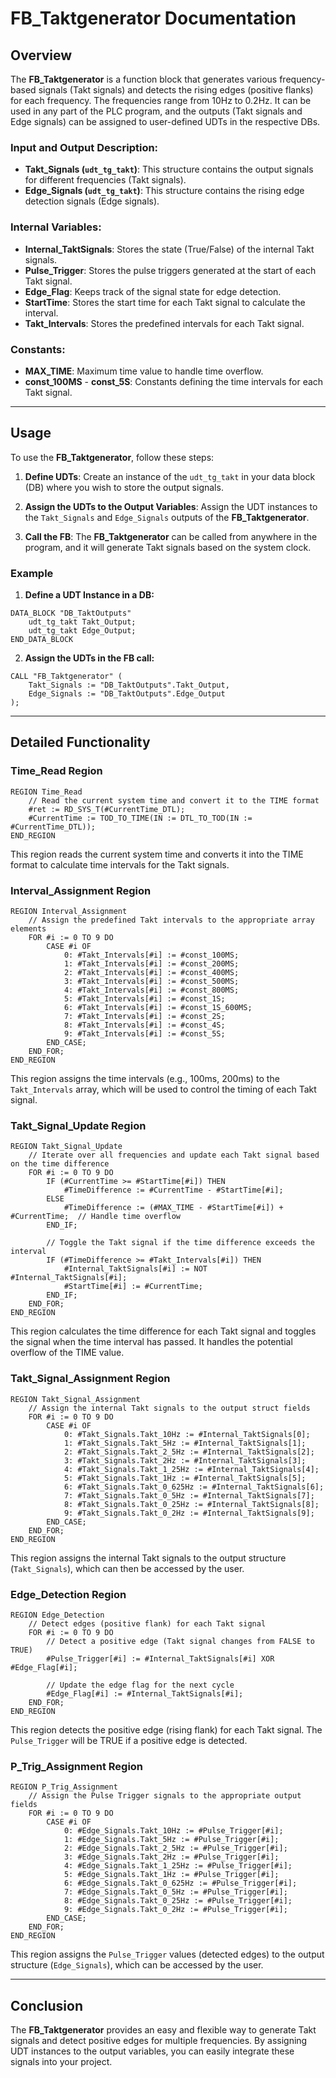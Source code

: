 # FB_Taktgenerator Documentation

## Overview

The **FB_Taktgenerator** is a function block that generates various frequency-based signals (Takt signals) and detects the rising edges (positive flanks) for each frequency. The frequencies range from 10Hz to 0.2Hz. It can be used in any part of the PLC program, and the outputs (Takt signals and Edge signals) can be assigned to user-defined UDTs in the respective DBs.

### Input and Output Description:

- **Takt_Signals (`udt_tg_takt`)**: This structure contains the output signals for different frequencies (Takt signals).
- **Edge_Signals (`udt_tg_takt`)**: This structure contains the rising edge detection signals (Edge signals).

### Internal Variables:

- **Internal_TaktSignals**: Stores the state (True/False) of the internal Takt signals.
- **Pulse_Trigger**: Stores the pulse triggers generated at the start of each Takt signal.
- **Edge_Flag**: Keeps track of the signal state for edge detection.
- **StartTime**: Stores the start time for each Takt signal to calculate the interval.
- **Takt_Intervals**: Stores the predefined intervals for each Takt signal.

### Constants:

- **MAX_TIME**: Maximum time value to handle time overflow.
- **const_100MS** - **const_5S**: Constants defining the time intervals for each Takt signal.

---

## Usage

To use the **FB_Taktgenerator**, follow these steps:

1. **Define UDTs**: Create an instance of the `udt_tg_takt` in your data block (DB) where you wish to store the output signals.
   
2. **Assign the UDTs to the Output Variables**: Assign the UDT instances to the `Takt_Signals` and `Edge_Signals` outputs of the **FB_Taktgenerator**.

3. **Call the FB**: The **FB_Taktgenerator** can be called from anywhere in the program, and it will generate Takt signals based on the system clock.

### Example

1. **Define a UDT Instance in a DB:**

```plc
DATA_BLOCK "DB_TaktOutputs"
    udt_tg_takt Takt_Output;
    udt_tg_takt Edge_Output;
END_DATA_BLOCK
```

2. **Assign the UDTs in the FB call:**

```plc
CALL "FB_Taktgenerator" (
    Takt_Signals := "DB_TaktOutputs".Takt_Output,
    Edge_Signals := "DB_TaktOutputs".Edge_Output
);
```

---

## Detailed Functionality

### Time_Read Region

```plc
REGION Time_Read
    // Read the current system time and convert it to the TIME format
    #ret := RD_SYS_T(#CurrentTime_DTL);
    #CurrentTime := TOD_TO_TIME(IN := DTL_TO_TOD(IN := #CurrentTime_DTL));
END_REGION
```

This region reads the current system time and converts it into the TIME format to calculate time intervals for the Takt signals.

### Interval_Assignment Region

```plc
REGION Interval_Assignment
    // Assign the predefined Takt intervals to the appropriate array elements
    FOR #i := 0 TO 9 DO
        CASE #i OF
            0: #Takt_Intervals[#i] := #const_100MS;
            1: #Takt_Intervals[#i] := #const_200MS;
            2: #Takt_Intervals[#i] := #const_400MS;
            3: #Takt_Intervals[#i] := #const_500MS;
            4: #Takt_Intervals[#i] := #const_800MS;
            5: #Takt_Intervals[#i] := #const_1S;
            6: #Takt_Intervals[#i] := #const_1S_600MS;
            7: #Takt_Intervals[#i] := #const_2S;
            8: #Takt_Intervals[#i] := #const_4S;
            9: #Takt_Intervals[#i] := #const_5S;
        END_CASE;
    END_FOR;
END_REGION
```

This region assigns the time intervals (e.g., 100ms, 200ms) to the `Takt_Intervals` array, which will be used to control the timing of each Takt signal.

### Takt_Signal_Update Region

```plc
REGION Takt_Signal_Update
    // Iterate over all frequencies and update each Takt signal based on the time difference
    FOR #i := 0 TO 9 DO
        IF (#CurrentTime >= #StartTime[#i]) THEN
            #TimeDifference := #CurrentTime - #StartTime[#i];
        ELSE
            #TimeDifference := (#MAX_TIME - #StartTime[#i]) + #CurrentTime;  // Handle time overflow
        END_IF;

        // Toggle the Takt signal if the time difference exceeds the interval
        IF (#TimeDifference >= #Takt_Intervals[#i]) THEN
            #Internal_TaktSignals[#i] := NOT #Internal_TaktSignals[#i];
            #StartTime[#i] := #CurrentTime;
        END_IF;
    END_FOR;
END_REGION
```

This region calculates the time difference for each Takt signal and toggles the signal when the time interval has passed. It handles the potential overflow of the TIME value.

### Takt_Signal_Assignment Region

```plc
REGION Takt_Signal_Assignment
    // Assign the internal Takt signals to the output struct fields
    FOR #i := 0 TO 9 DO
        CASE #i OF
            0: #Takt_Signals.Takt_10Hz := #Internal_TaktSignals[0];
            1: #Takt_Signals.Takt_5Hz := #Internal_TaktSignals[1];
            2: #Takt_Signals.Takt_2_5Hz := #Internal_TaktSignals[2];
            3: #Takt_Signals.Takt_2Hz := #Internal_TaktSignals[3];
            4: #Takt_Signals.Takt_1_25Hz := #Internal_TaktSignals[4];
            5: #Takt_Signals.Takt_1Hz := #Internal_TaktSignals[5];
            6: #Takt_Signals.Takt_0_625Hz := #Internal_TaktSignals[6];
            7: #Takt_Signals.Takt_0_5Hz := #Internal_TaktSignals[7];
            8: #Takt_Signals.Takt_0_25Hz := #Internal_TaktSignals[8];
            9: #Takt_Signals.Takt_0_2Hz := #Internal_TaktSignals[9];
        END_CASE;
    END_FOR;
END_REGION
```

This region assigns the internal Takt signals to the output structure (`Takt_Signals`), which can then be accessed by the user.

### Edge_Detection Region

```plc
REGION Edge_Detection
    // Detect edges (positive flank) for each Takt signal
    FOR #i := 0 TO 9 DO
        // Detect a positive edge (Takt signal changes from FALSE to TRUE)
        #Pulse_Trigger[#i] := #Internal_TaktSignals[#i] XOR #Edge_Flag[#i];

        // Update the edge flag for the next cycle
        #Edge_Flag[#i] := #Internal_TaktSignals[#i];
    END_FOR;
END_REGION
```

This region detects the positive edge (rising flank) for each Takt signal. The `Pulse_Trigger` will be TRUE if a positive edge is detected.

### P_Trig_Assignment Region

```plc
REGION P_Trig_Assignment
    // Assign the Pulse Trigger signals to the appropriate output fields
    FOR #i := 0 TO 9 DO
        CASE #i OF
            0: #Edge_Signals.Takt_10Hz := #Pulse_Trigger[#i];
            1: #Edge_Signals.Takt_5Hz := #Pulse_Trigger[#i];
            2: #Edge_Signals.Takt_2_5Hz := #Pulse_Trigger[#i];
            3: #Edge_Signals.Takt_2Hz := #Pulse_Trigger[#i];
            4: #Edge_Signals.Takt_1_25Hz := #Pulse_Trigger[#i];
            5: #Edge_Signals.Takt_1Hz := #Pulse_Trigger[#i];
            6: #Edge_Signals.Takt_0_625Hz := #Pulse_Trigger[#i];
            7: #Edge_Signals.Takt_0_5Hz := #Pulse_Trigger[#i];
            8: #Edge_Signals.Takt_0_25Hz := #Pulse_Trigger[#i];
            9: #Edge_Signals.Takt_0_2Hz := #Pulse_Trigger[#i];
        END_CASE;
    END_FOR;
END_REGION
```

This region assigns the `Pulse_Trigger` values (detected edges) to the output structure (`Edge_Signals`), which can be accessed by the user.

---

## Conclusion

The **FB_Taktgenerator** provides an easy and flexible way to generate Takt signals and detect positive edges for multiple frequencies. By assigning UDT instances to the output variables, you can easily integrate these signals into your project.

